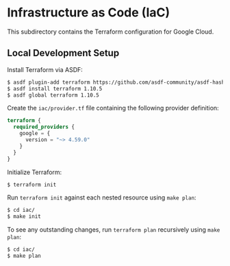 # Infrastructure as Code (IaC)

This subdirectory contains the Terraform configuration for Google Cloud.


## Local Development Setup

Install Terraform via ASDF:

```bash
$ asdf plugin-add terraform https://github.com/asdf-community/asdf-hashicorp.git
$ asdf install terraform 1.10.5
$ asdf global terraform 1.10.5
```

Create the `iac/provider.tf` file containing the following provider definition:

```tf
terraform {
  required_providers {
    google = {
      version = "~> 4.59.0"
    }
  }
}
```

Initialize Terraform:

```bash
$ terraform init
```

Run `terraform init` against each nested resource using `make plan`:

```bash
$ cd iac/
$ make init
```

To see any outstanding changes, run `terraform plan` recursively using `make plan`:

```bash
$ cd iac/
$ make plan
```

